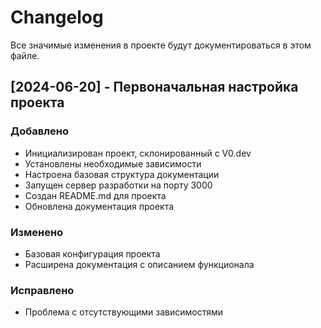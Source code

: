 # Changelog

Все значимые изменения в проекте будут документироваться в этом файле.

## [2024-06-20] - Первоначальная настройка проекта
### Добавлено
- Инициализирован проект, склонированный с V0.dev
- Установлены необходимые зависимости
- Настроена базовая структура документации
- Запущен сервер разработки на порту 3000
- Создан README.md для проекта
- Обновлена документация проекта

### Изменено
- Базовая конфигурация проекта
- Расширена документация с описанием функционала

### Исправлено
- Проблема с отсутствующими зависимостями